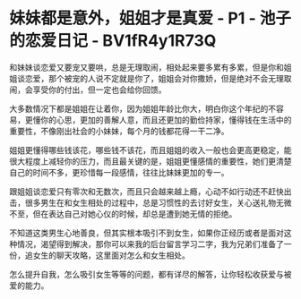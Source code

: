 # 妹妹都是意外，姐姐才是真爱 - P1 - 池子的恋爱日记 - BV1fR4y1R73Q

和妹妹谈恋爱又要宠又要哄，总是无理取闹，相处起来要多累有多累，但是你和姐姐谈恋爱，那个被宠的人说不定就是你了，姐姐会对你撒娇，但是绝对不会无理取闹，会享受你的付出，但一定也会给你回馈。

大多数情况下都是姐姐在让着你，因为姐姐年龄比你大，明白你这个年纪的不容易，更懂你的心思，更加的善解人意，而且还更加的勤俭持家，懂得钱在生活中的重要性，不像刚出社会的小妹妹，每个月的钱都花得一干二净。

姐姐更懂得哪些钱该花，哪些钱不该花，而且姐姐的收入一般也会更高更稳定，能很大程度上减轻你的压力，而且最关键的是，姐姐更懂感情的重要性，她们更清楚自己的时间不多，更珍惜每一段感情，往往比妹妹更加的专一。

跟姐姐谈恋爱只有零次和无数次，而且只会越来越上瘾，心动不如行动还不赶快出击，很多男生在和女生相处的过程中，总是习惯性的去讨好女生，关心送礼物无微不至，但在表达自己对她心仪的时候，却总是遭到她无情的拒绝。

不知道这类男生心地善良，但其实根本吸引不到女生，如果你正经历或者是面对这种情况，渴望得到解决，那你可以来我的后台留言学习二字，我为兄弟们准备了一份，追女生的聊天攻略，这里面对怎么和女生相处。

怎么提升自我，怎么吸引女生等等的问题，都有详尽的解答，让你轻松收获爱与被爱的能力。